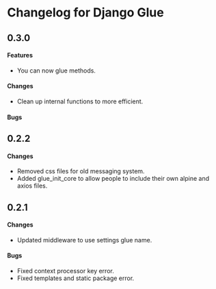 # Changelog for Django Glue

## 0.3.0

#### Features
- You can now glue methods.


#### Changes
- Clean up internal functions to more efficient.

#### Bugs

## 0.2.2

#### Changes
- Removed css files for old messaging system.
- Added glue_init_core to allow people to include their own alpine and axios files.

## 0.2.1

#### Changes
- Updated middleware to use settings glue name.

#### Bugs
- Fixed context processor key error.
- Fixed templates and static package error.
